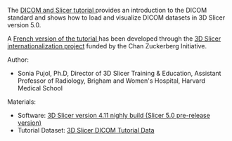 
The  <a href="https://spujol.github.io/SlicerDICOMTutorial/3DSlicer_DICOMTutorial_SoniaPujol.pdf" target="_blank"> DICOM and Slicer tutorial </a> provides an introduction to the DICOM standard and shows how to load and visualize DICOM datasets in 3D Slicer version 5.0. 

A <a href="https://spujol.github.io/SlicerDICOMTutorial/3DSlicer_DICOMTutorial_SoniaPujol-FrenchVersion.pdf" target="_blank"> French version of the tutorial  </a> has been developed through the [3D Slicer internationalization project](https://chanzuckerberg.com/eoss/proposals/3d-slicer-in-my-language-internationalization-and-usability-improvements/) funded by the Chan Zuckerberg Initiative. 



Author:
* Sonia Pujol, Ph.D, Director of 3D Slicer Training & Education, Assistant Professor of Radiology, Brigham and Women's Hospital, Harvard Medical School

Materials:
* Software: [3D Slicer version 4.11 nighly build (Slicer 5.0 pre-release version)](https://download.slicer.org/)
* Tutorial Dataset: [3D Slicer DICOM Tutorial Data](https://www.dropbox.com/s/mgtln4haudmbuej/SlicerDICOMTutorialData.zip?dl=1) 

